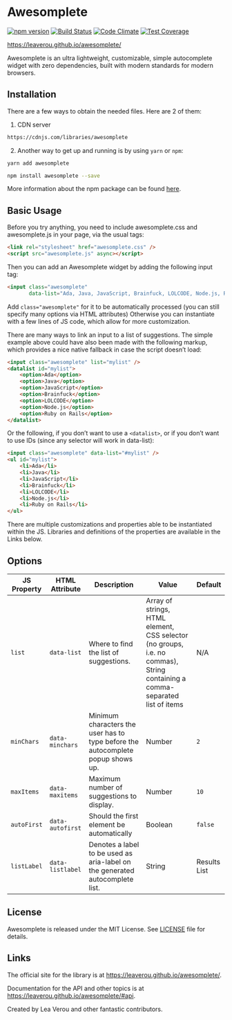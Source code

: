 # Awesomplete
[![npm version](https://img.shields.io/npm/v/awesomplete.svg)](https://www.npmjs.com/package/awesomplete)
[![Build Status](https://img.shields.io/travis/LeaVerou/awesomplete/gh-pages.svg)](https://travis-ci.org/LeaVerou/awesomplete)
[![Code Climate](https://img.shields.io/codeclimate/github/LeaVerou/awesomplete.svg)](https://codeclimate.com/github/LeaVerou/awesomplete)
[![Test Coverage](https://img.shields.io/codeclimate/coverage/github/LeaVerou/awesomplete.svg)](https://codeclimate.com/github/LeaVerou/awesomplete/coverage)

https://leaverou.github.io/awesomplete/

Awesomplete is an ultra lightweight, customizable, simple autocomplete widget with zero dependencies, built with modern standards for modern browsers.

## Installation
There are a few ways to obtain the needed files.
Here are 2 of them:
1. CDN server

```sh
https://cdnjs.com/libraries/awesomplete
```

2. Another way to get up and running is by using `yarn` or `npm`:

```sh
yarn add awesomplete
```

```sh
npm install awesomplete --save
```

More information about the npm package can be found [here](https://www.npmjs.com/package/awesomplete).

## Basic Usage

Before you try anything, you need to include awesomplete.css and awesomplete.js in your page, via the usual tags:

```html
<link rel="stylesheet" href="awesomplete.css" />
<script src="awesomplete.js" async></script>
```

Then you can add an Awesomplete widget by adding the following input tag:

```html
<input class="awesomplete"
       data-list="Ada, Java, JavaScript, Brainfuck, LOLCODE, Node.js, Ruby on Rails" />
```

Add `class="awesomplete"` for it to be automatically processed (you can still specify many options via HTML attributes)
Otherwise you can instantiate with a few lines of JS code, which allow for more customization.

There are many ways to link an input to a list of suggestions. 
The simple example above could have also been made with the following markup, which provides a nice native fallback in case the script doesn’t load:

```html
<input class="awesomplete" list="mylist" />
<datalist id="mylist">
	<option>Ada</option>
	<option>Java</option>
	<option>JavaScript</option>
	<option>Brainfuck</option>
	<option>LOLCODE</option>
	<option>Node.js</option>
	<option>Ruby on Rails</option>
</datalist>
```

Or the following, if you don’t want to use a `<datalist>`, or if you don’t want to use IDs (since any selector will work in data-list):

```html
<input class="awesomplete" data-list="#mylist" />
<ul id="mylist">
	<li>Ada</li>
	<li>Java</li>
	<li>JavaScript</li>
	<li>Brainfuck</li>
	<li>LOLCODE</li>
	<li>Node.js</li>
	<li>Ruby on Rails</li>
</ul>
```

There are multiple customizations and properties able to be instantiated within the JS. Libraries and definitions of the properties are available in the Links below.

## Options

| JS Property | HTML Attribute | Description                                                                     | Value   | Default      |
| ----------- | -------------- | ------------------------------------------------------------------------------- | ------- | ------------ |
| `list`      | `data-list`      | Where to find the list of suggestions.                                          | Array of strings, HTML element, CSS selector (no groups, i.e. no commas), String containing a comma-separated list of items | N/A |
| `minChars`  | `data-minchars`  | Minimum characters the user has to type before the autocomplete popup shows up. | Number  | `2`           |
| `maxItems`  | `data-maxitems`  | Maximum number of suggestions to display.                                       | Number  | `10`          |
| `autoFirst` | `data-autofirst` | Should the first element be automatically                                       | Boolean | `false`       |
| `listLabel` | `data-listlabel` | Denotes a label to be used as aria-label on the generated autocomplete list.    | String  | Results List |

## License

Awesomplete is released under the MIT License. See [LICENSE][1] file for
details.

## Links

The official site for the library is at <https://leaverou.github.io/awesomplete/>.

Documentation for the API and other topics is at
<https://leaverou.github.io/awesomplete/#api>.

Created by Lea Verou and other fantastic contributors.

[1]: https://github.com/LeaVerou/awesomplete/blob/gh-pages/LICENSE
